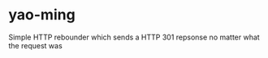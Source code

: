yao-ming
========

Simple HTTP rebounder which sends a HTTP 301 repsonse no matter what the request was
